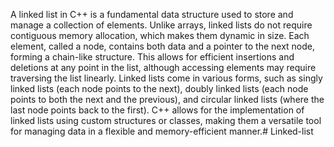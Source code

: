 A linked list in C++ is a fundamental data structure used to store and manage a collection of elements. Unlike arrays, linked lists do not require contiguous memory allocation, which makes them dynamic in size. Each element, called a node, contains both data and a pointer to the next node, forming a chain-like structure. This allows for efficient insertions and deletions at any point in the list, although accessing elements may require traversing the list linearly. Linked lists come in various forms, such as singly linked lists (each node points to the next), doubly linked lists (each node points to both the next and the previous), and circular linked lists (where the last node points back to the first). C++ allows for the implementation of linked lists using custom structures or classes, making them a versatile tool for managing data in a flexible and memory-efficient manner.# Linked-list
